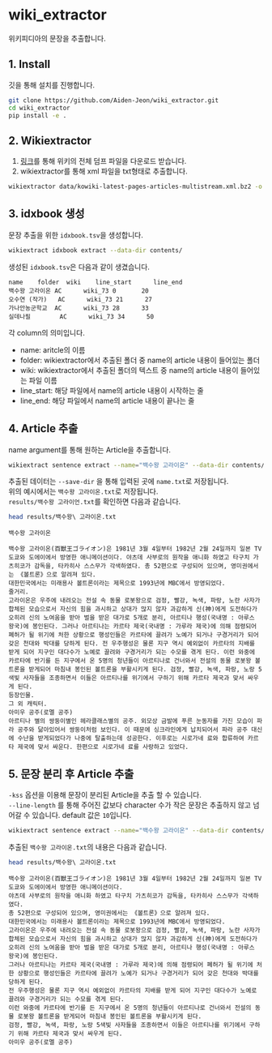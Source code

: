 # wiki_extractor

위키피디아의 문장을 추출합니다.

## 1. Install
깃을 통해 설치를 진행합니다.
```bash
git clone https://github.com/Aiden-Jeon/wiki_extractor.git
cd wiki_extractor
pip install -e .
```

## 2. Wikiextractor
1. [링크](https://dumps.wikimedia.org/kowiki/latest/kowiki-latest-pages-articles-multistream.xml.bz2)를 통해 위키의 전체 덤프 파일을 다운로드 받습니다.
2. wikiextractor를 통해 xml 파일을 txt형태로 추출합니다.
  ```bash
  wikiextractor data/kowiki-latest-pages-articles-multistream.xml.bz2 -o contents/
  ```

## 3. idxbook 생성
문장 추출을 위한 `idxbook.tsv`을 생성합니다.
```bash
wikiextract idxbook extract --data-dir contents/
```
생성된 `idxbook.tsv`은 다음과 같이 생겼습니다.
```
name    folder  wiki    line_start      line_end
백수왕 고라이온 AC      wiki_73 0       20
오수연 (작가)   AC      wiki_73 21      27
가나안농군학교  AC      wiki_73 28      33
실데나필        AC      wiki_73 34      50
```

각 column의 의미입니다.
- name: aritcle의 이름
- folder: wikiextractor에서 추출된 폴더 중 name의 article 내용이 들어있는 폴더
- wiki: wikiextractor에서 추출된 폴더의 텍스트 중 name의 article 내용이 들어있는 파일 이름
- line_start: 해당 파일에서 name의 article 내용이 시작하는 줄
- line_end: 해당 파일에서 name의 article 내용이 끝나는 줄


## 4. Article 추출
name argument를 통해 원하는 Article을 추출합니다.
```bash
wikiextract sentence extract --name="백수왕 고라이온" --data-dir contents/ --idxbook idxbook.tsv --save-dir results/
```

추출된 데이터는 `--save-dir` 을 통해 입력된 곳에 `name.txt`로 저장됩니다.  
위의 예시에서는 `백수왕 고라이온.txt`로 저장됩니다.   
`results/백수왕 고라이언.txt`를 확인하면 다음과 같습니다.
```bash
head results/백수왕\ 고라이온.txt
```
```
백수왕 고라이온

백수왕 고라이온(百獣王ゴライオン)은 1981년 3월 4일부터 1982년 2월 24일까지 일본 TV도쿄와 도에이에서 방영한 애니메이션이다. 야츠데 사부로의 원작을 애니화 하였고 타구치 가츠히코가 감독을, 타카히사 스스무가 각색하였다. 총 52편으로 구성되어 있으며, 영미권에서는 《볼트론》으로 알려져 있다.
대한민국에서는 미래용사 볼트론이라는 제목으로 1993년에 MBC에서 방영되었다.
줄거리.
고라이온은 우주에 내려오는 전설 속 동물 로봇왕으로 검정, 빨강, 녹색, 파랑, 노란 사자가 합체된 모습으로서 자신의 힘을 과시하고 상대가 많지 않자 과감하게 신(神)에게 도전하다가 오히려 신의 노여움을 받아 벌을 받은 대가로 5개로 분리, 아르티나 행성(국내명 : 아루스 왕국)에 봉인된다. 그러나 아르티나는 카르타 제국(국내명 : 가루라 제국)에 의해 점령되어 폐허가 될 위기에 처한 상황으로 행성인들은 카르타에 끌려가 노예가 되거나 구경거리가 되어 갖은 천대와 박대를 당하게 된다. 전 우주행성은 물론 지구 역시 예외없이 카르타의 지배를 받게 되어 지구인 대다수가 노예로 끌려와 구경거리가 되는 수모를 겪게 된다. 이런 와중에 카르타에 반기를 든 지구에서 온 5명의 청년들이 아르티나로 건너와서 전설의 동물 로봇왕 볼트론을 받게되어 마침내 봉인된 볼트론을 부활시키게 된다. 검정, 빨강, 녹색, 파랑, 노랑 5색빛 사자들을 조종하면서 이들은 아르티나를 위기에서 구하기 위해 카르타 제국과 맞서 싸우게 된다.
등장인물.
그 외 캐릭터.
아미우 공주(로멜 공주)
아르티나 별의 쌍둥이별인 헤라클래스별의 공주. 외모상 금발에 푸른 눈동자를 가진 모습이 파라 공주와 닮아있어서 쌍둥이처럼 보인다. 이 때문에 싱크라인에게 납치되어서 파라 공주 대신에 수난을 받게되었다가 나중에 탈출하는데 성공한다. 이후로는 시로가네 료와 합류하여 카르타 제국에 맞서 싸운다. 한편으로 시로가네 료를 사랑하고 있었다.
```

## 5. 문장 분리 후 Article 추출
`-kss` 옵션을 이용해 문장이 분리된 Article을 추출 할 수 있습니다.  
`--line-length` 를 통해 주어진 값보다 character 수가 작은 문장은 추출하지 않고 넘어갈 수 있습니다.
default 값은 `10`입니다.
```bash
wikiextract sentence extract --name="백수왕 고라이온" --data-dir contents/ --idxbook idxbook.tsv --save-dir results/ --kss --line-length 10
```
 
추출된 `백수왕 고라이온.txt`의 내용은 다음과 같습니다.
```bash
head results/백수왕\ 고라이온.txt
```
```
백수왕 고라이온(百獣王ゴライオン)은 1981년 3월 4일부터 1982년 2월 24일까지 일본 TV도쿄와 도에이에서 방영한 애니메이션이다.
야츠데 사부로의 원작을 애니화 하였고 타구치 가츠히코가 감독을, 타카히사 스스무가 각색하였다.
총 52편으로 구성되어 있으며, 영미권에서는 《볼트론》으로 알려져 있다.
대한민국에서는 미래용사 볼트론이라는 제목으로 1993년에 MBC에서 방영되었다.
고라이온은 우주에 내려오는 전설 속 동물 로봇왕으로 검정, 빨강, 녹색, 파랑, 노란 사자가 합체된 모습으로서 자신의 힘을 과시하고 상대가 많지 않자 과감하게 신(神)에게 도전하다가 오히려 신의 노여움을 받아 벌을 받은 대가로 5개로 분리, 아르티나 행성(국내명 : 아루스 왕국)에 봉인된다.
그러나 아르티나는 카르타 제국(국내명 : 가루라 제국)에 의해 점령되어 폐허가 될 위기에 처한 상황으로 행성인들은 카르타에 끌려가 노예가 되거나 구경거리가 되어 갖은 천대와 박대를 당하게 된다.
전 우주행성은 물론 지구 역시 예외없이 카르타의 지배를 받게 되어 지구인 대다수가 노예로 끌려와 구경거리가 되는 수모를 겪게 된다.
이런 와중에 카르타에 반기를 든 지구에서 온 5명의 청년들이 아르티나로 건너와서 전설의 동물 로봇왕 볼트론을 받게되어 마침내 봉인된 볼트론을 부활시키게 된다.
검정, 빨강, 녹색, 파랑, 노랑 5색빛 사자들을 조종하면서 이들은 아르티나를 위기에서 구하기 위해 카르타 제국과 맞서 싸우게 된다.
아미우 공주(로멜 공주)
```
